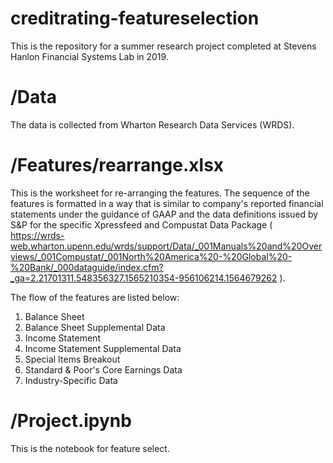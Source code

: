 # creditrating-featureselection
This is the repository for a summer research project completed at Stevens Hanlon Financial Systems Lab in 2019.

# /Data
The data is collected from Wharton Research Data Services (WRDS).

# /Features/rearrange.xlsx

This is the worksheet for re-arranging the features. The sequence of the features is formatted in a way that is similar to company's reported financial statements under the guidance of GAAP and the data definitions issued by S&P for the specific Xpressfeed and Compustat Data Package ( https://wrds-web.wharton.upenn.edu/wrds/support/Data/_001Manuals%20and%20Overviews/_001Compustat/_001North%20America%20-%20Global%20-%20Bank/_000dataguide/index.cfm?_ga=2.21701311.548356327.1565210354-956106214.1564679262 ).

The flow of the features are listed below:
1. Balance Sheet
2. Balance Sheet Supplemental Data
3. Income Statement
4. Income Statement Supplemental Data
5. Special Items Breakout
6. Standard & Poor's Core Earnings Data
7. Industry-Specific Data

# /Project.ipynb

This is the notebook for feature select.
